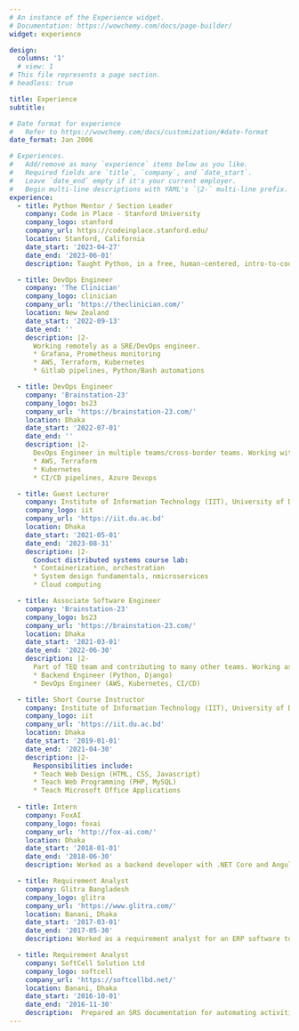 ```yaml
---
# An instance of the Experience widget.
# Documentation: https://wowchemy.com/docs/page-builder/
widget: experience

design:
  columns: '1'
  # view: 1
# This file represents a page section.
# headless: true

title: Experience
subtitle:

# Date format for experience
#   Refer to https://wowchemy.com/docs/customization/#date-format
date_format: Jan 2006

# Experiences.
#   Add/remove as many `experience` items below as you like.
#   Required fields are `title`, `company`, and `date_start`.
#   Leave `date_end` empty if it's your current employer.
#   Begin multi-line descriptions with YAML's `|2-` multi-line prefix.
experience:
  - title: Python Mentor / Section Leader
    company: Code in Place - Stanford University
    company_logo: stanford
    company_url: https://codeinplace.stanford.edu/
    location: Stanford, California
    date_start: '2023-04-27'
    date_end: '2023-06-01'
    description: Taught Python, in a free, human-centered, intro-to-coding course from Stanford University. More [here](/event/2023-code-in-place/).

  - title: DevOps Engineer
    company: 'The Clinician'
    company_logo: clinician
    company_url: 'https://theclinician.com/'
    location: New Zealand
    date_start: '2022-09-13'
    date_end: ''
    description: |2-
      Working remotely as a SRE/DevOps engineer.
      * Grafana, Prometheus monitoring
      * AWS, Terraform, Kubernetes
      * Gitlab pipelines, Python/Bash automations

  - title: DevOps Engineer
    company: 'Brainstation-23'
    company_logo: bs23
    company_url: 'https://brainstation-23.com/'
    location: Dhaka
    date_start: '2022-07-01'
    date_end: ''
    description: |2-
      DevOps Engineer in multiple teams/cross-border teams. Working with
      * AWS, Terraform
      * Kubernetes
      * CI/CD pipelines, Azure Devops

  - title: Guest Lecturer
    company: Institute of Information Technology (IIT), University of Dhaka
    company_logo: iit
    company_url: 'https://iit.du.ac.bd'
    location: Dhaka
    date_start: '2021-05-01'
    date_end: '2023-08-31'
    description: |2-
      Conduct distributed systems course lab: 
      * Containerization, orchestration
      * System design fundamentals, nmicroservices
      * Cloud computing

  - title: Associate Software Engineer
    company: 'Brainstation-23'
    company_logo: bs23
    company_url: 'https://brainstation-23.com/'
    location: Dhaka
    date_start: '2021-03-01'
    date_end: '2022-06-30'
    description: |2-
      Part of TEQ team and contributing to many other teams. Working as a-
      * Backend Engineer (Python, Django)
      * DevOps Engineer (AWS, Kubernetes, CI/CD)

  - title: Short Course Instructor
    company: Institute of Information Technology (IIT), University of Dhaka
    company_logo: iit
    company_url: 'https://iit.du.ac.bd'
    location: Dhaka
    date_start: '2019-01-01'
    date_end: '2021-04-30'
    description: |2-
      Responsibilities include:
      * Teach Web Design (HTML, CSS, Javascript)
      * Teach Web Programming (PHP, MySQL)
      * Teach Microsoft Office Applications
        
  - title: Intern
    company: FoxAI
    company_logo: foxai
    company_url: 'http://fox-ai.com/'
    location: Dhaka
    date_start: '2018-01-01'
    date_end: '2018-06-30'
    description: Worked as a backend developer with .NET Core and Angular. Developed a chatbot creation platform for Facebook pages.

  - title: Requirement Analyst
    company: Glitra Bangladesh
    company_logo: glitra
    company_url: 'https://www.glitra.com/'
    location: Banani, Dhaka
    date_start: '2017-03-01'
    date_end: '2017-05-30'
    description: Worked as a requirement analyst for an ERP software to be developed for the Department of Military Lands & Cantonments, Mirpur DOHS, Dhaka Bangladesh.

  - title: Requirement Analyst
    company: SoftCell Solution Ltd
    company_logo: softcell
    company_url: 'https://softcellbd.net/'
    location: Banani, Dhaka
    date_start: '2016-10-01'
    date_end: '2016-11-30'
    description:  Prepared an SRS documentation for automating activities of the Law firm- The Legal Sanctuary,  Bijoynagar, Dhaka, Bangladesh.
---
```

